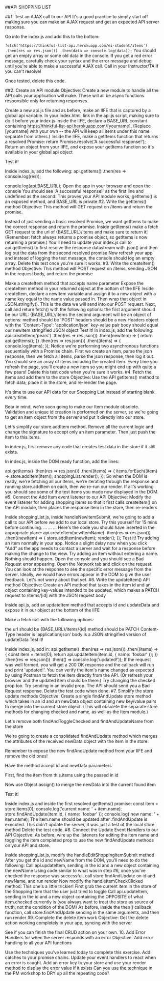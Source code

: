 ##API SHOPPING LIST

##1. Test an AJAX call to our API
It's a good practice to simply start off making sure you can make an AJAX request and get an expected API server response.

Go into the index.js and add this to the bottom:

`fetch('https://thinkful-list-api.herokuapp.com/ei-student/items')
  .then(res => res.json())
  .then(data => console.log(data));`
You should get an empty array or some old data in the console. If you get a red error message, carefully check your syntax and the error message and debug until you're able to make a successful AJAX call. Call in your Instructor/TA if you can't resolve!

Once tested, delete this code.

##2. Create an API module
Objective: Create a new module to handle all the API calls your application will make. These will all be async functions responsible only for returning responses.

Create a new api.js file and as before, make an IIFE that is captured by a global api variable.
In your index.html, link in the api.js script, making sure to do it before your index.js
Inside the IIFE, declare a BASE_URL constant containing https://thinkful-list-api.herokuapp.com/[yourname]. (Replace [yourname] with your own -- the API will keep all items under this name separate from others.)
Inside the IIFE, make a getItems function that returns a resolved Promise:
  return Promise.resolve('A successful response!');
Return an object from your IIFE, and expose your getItems function so it's available in your global api object

Test it!

Inside index.js, add the following:
api.getItems()
  .then(res => console.log(res));

console.log(api.BASE_URL);
Open the app in your browser and open the console
You should see 'A successful response!' as the first line and undefined as the second. This proves your API module works, getItems() is an exposed method, and BASE_URL is private
#2. Write the getItems() method
Objective: This method will GET request on /items and return the promise.

Instead of just sending a basic resolved Promise, we want getItems to make the correct response and return the promise.
Inside getItems() make a fetch GET request to the url of {BASE_URL}/items and make sure to return it! (Remember: fetch always returns a promise object, so getItems is now returning a promise.)
You'll need to update your index.js call to api.getItems() to first resolve the response datastream with .json() and then log out the data from the second resolved promise
Now refresh your app and instead of logging the test message, the console should log an empty array.
Delete this test once you're sure it works.
#3. Write the createItem() method
Objective: This method will POST request on /items, sending JSON in the request body, and return the promise

Make a createItem method that accepts name parameter
Expose the createItem method in your returned object at the bottom of the IIFE
Inside createItem, declare a newItem variable and assign it to a new object with a name key equal to the name value passed in. Then wrap that object in JSON.stringify(). This is the data we will send into our POST request.
Next, call and return fetch() with the following options:
the first argument should be our URL: {BASE_URL}/items
the second argument will be an object of options:
method should be 'POST'
headers should be a new Headers object with the 'Content-Type': 'application/json' key-value pair
body should equal our newItem stringified JSON object
Test it!
In index.js, add the following:
api.createItem('pears')
  .then(res => res.json())
  .then((newItem) => {
    return api.getItems();
  })
  .then(res => res.json())
  .then((items) => {
    console.log(items);
  });
Notice we're performing two asynchronous functions sequentially with a Promise chain. First we create an item, parse the json response, then we fetch all items, parse the json response, then log it out.
You should see an array of items including the created item. Every time you refresh the page, you'll create a new item so you might end up with quite a few pears!
Delete this test code when you're sure it works.
#4. Fetch the items and add them to the store
Objective: Use the API getItems() method to fetch data, place it in the store, and re-render the page.

It's time to use our API data for our Shopping List instead of starting blank every time.

Bear in mind, we're soon going to make our Item module obsolete. Validation and unique id creation is performed on the server, so we're going to get an item object from the server and put it directly into our store.

Let's simplify our store.addItem method. Remove all the current logic and change the signature to accept only an item parameter. Then just push the item to this.items.

In index.js, first remove any code that creates test data in the store if it still exists.

In index.js, inside the DOM ready function, add the lines:

api.getItems()
  .then(res => res.json())
  .then((items) => {
    items.forEach((item) => store.addItem(item));
    shoppingList.render();
  });
So when the DOM is ready, we're fetching all our items, we're iterating through the response and running store.addItem on each, then we re-run our render.
If all's working you should see some of the test items you made now displayed in the DOM.
#5. Connect the Add Item event listener to our API
Objective: Modify the event listener for adding shopping items so that it first calls createItem() on the API module, then places the response item in the store, then re-renders

Inside shoppingList.js, inside handleNewItemSubmit, we're going to add a call to our API before we add to our local store.
Try this yourself for 15 mins before continuing.
...
...
...
Here's the code you should have inserted in the appropriate place:
api.createItem(newItemName)
  .then(res => res.json())
  .then((newItem) => {
    store.addItem(newItem);
    render();
  });
Test it!
Try adding an item normally in your app. Notice a slight delay now when you click "Add" as the app needs to contact a server and wait for a response before making the change to the view.
Try adding an item without entering a name. Nothing should happen. Open the console and you should see a Bad Request error appearing. Open the Network tab and click on the request. You can look at the response to see the specific error message from the server.
Ideally, we would have errors appear in the DOM to give the user feedback. Let's not worry about that yet.
#6. Write the updateItem() API method
Objective: Create an API method that takes in the item id and an object containing key-values intended to be updated, which makes a PATCH request to /items/[id] with the JSON request body

Inside api.js, add an updateItem method that accepts id and updateData and expose it in our object at the bottom of the IIFE

Make a fetch call with the following options:

the url should be {BASE_URL}/items/{id}
method should be PATCH
Content-Type header is 'application/json'
body is a JSON stringified version of updateData
Test it!

Inside index.js, add in:
api.getItems()
  .then(res => res.json())
  .then((items) => {
    const item = items[0];
    return api.updateItem(item.id, { name: 'foobar' });
  })
  .then(res => res.json())
  .then(() => console.log('updated!'));
If the request was well formed, you will get a 200 OK response and the callback will run and print 'updated!'.
You can verify the item's name changed as expected by using Postman to fetch the item directly from the API. (Or refresh your browser and the updated item should be there.)
Try changing the checked prop too. Try sending in an invalid prop. The API should send you a Bad Request response.
Delete the test code when done.
#7. Simplify the store update methods
Objective: Create a single findAndUpdate store method which takes in an id and an newData object containing new key/value pairs to merge into the current store object. (This will obsolete the separate store methods for changing checked and name, as well as the Item module.)

Let's remove both findAndToggleChecked and findAndUpdateName from the store

We're going to create a consolidated findAndUpdate method which merges the attributes of the received newData object with the item in the store.

Remember to expose the new findAndUpdate method from your IIFE and remove the old ones!

Have the method accept id and newData parameters

First, find the item from this.items using the passed in id

Now use Object.assign() to merge the newData into the current found item

Test it!

Inside index.js and inside the first resolved getItems() promise:
const item = store.items[0];
console.log('current name: ' + item.name);
store.findAndUpdate(item.id, { name: 'foobar' });
console.log('new name: ' + item.name);
The item.name should be updated after .findAndUpdate is executed.
This didn't update the server, it was just a test of the local store method
Delete the test code.
#8. Connect the Update Event Handlers to our API
Objective: As before, wire up the listeners for editing the item name and toggling the item completed prop to use the new findAndUpdate methods on your API and store.

Inside shoppingList.js, modify the handleEditShoppingItemSubmit method
After you get the id and newName from the DOM, you'll need to do the following:
Call api.updateItem, sending in the id and a new object containing the newName
Using code similar to what was in step #6, once you've checked the response was successful, call store.findAndUpdate on id and newName, and run render
Now modify the handleItemCheckClicked method:
This one's a little trickier!
First grab the current item in the store of the Shopping Item that the user just tried to toggle
Call api.updateItem, sending in the id and a new object containing the OPPOSITE of what item.checked currently is (you always want to treat the store as source of truth, not the condition of the DOM)
As before, inside the then() callback function, call store.findAndUpdate sending in the same arguments, and then run render
#9. Complete the delete item work
Objective: Get the delete action working completely in your app, syncing with the server

See if you can finish the final CRUD action on your own.
10. Add Error Handlers for when the server responds with an error
Objective: Add error handling to all your API functions

Use the techniques you've learned today to complete this exercise.
Add catches to your promise chains.
Update your event handlers to react when an error is caught.
Add an error key to your store and use your render method to display the error value if it exists
Can you use the technique in the PM workshop to DRY up all the repeating code?